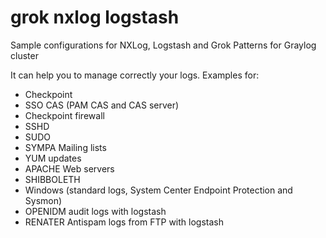 # grok nxlog logstash
Sample configurations for NXLog, Logstash and Grok Patterns for Graylog cluster

It can help you to manage correctly your logs. Examples for:
- Checkpoint
- SSO CAS (PAM CAS and CAS server)
- Checkpoint firewall
- SSHD
- SUDO
- SYMPA Mailing lists
- YUM updates
- APACHE Web servers
- SHIBBOLETH
- Windows (standard logs, System Center Endpoint Protection and Sysmon)
- OPENIDM audit logs with logstash
- RENATER Antispam logs from FTP with logstash


